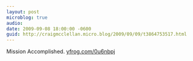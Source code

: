 ```yaml
---
layout: post
microblog: true
audio: 
date: 2009-09-08 18:00:00 -0600
guid: http://craigmcclellan.micro.blog/2009/09/09/t3864753517.html
---
```

Mission Accomplished.  [yfrog.com/0u6nbpj](http://yfrog.com/0u6nbpj)
